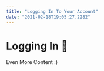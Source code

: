 ```yaml
---
title: "Logging In To Your Account"
date: "2021-02-18T19:05:27.2282"
---
```


# Logging In 🚩

Even More Content :)

<div></div>
